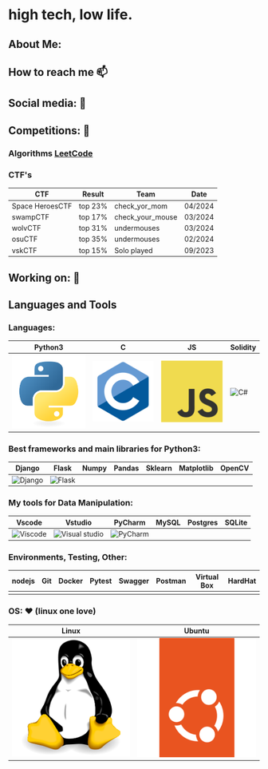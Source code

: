 # high tech, low life.

## About Me: 

## How to reach me :mailbox:

## Social media: 📡  


## Competitions: 🥇

### Algorithms [LeetCode](https://leetcode.com/sammorozov/)

### CTF's

| CTF | Result | Team | Date |
|-----|-----|-----|-----|
|Space HeroesCTF| top 23% | check_yor_mom |04/2024|
|swampCTF|top 17%|check_your_mouse |03/2024|
|wolvCTF|top 31%| undermouses|03/2024|
|osuCTF|top 35%| undermouses |02/2024|
|vskCTF|top 15%| Solo played |09/2023|

## Working on: 🚀



## Languages and Tools 

### Languages:
| Python3 | C | JS | Solidity |
|----------|----------|----------|-----|
| ![Python](https://github.com/devicons/devicon/blob/master/icons/python/python-original.svg) | ![C](https://github.com/devicons/devicon/blob/master/icons/c/c-original.svg) | ![JavaScript](https://github.com/devicons/devicon/blob/master/icons/javascript/javascript-original.svg) |![C#](https://cdn.jsdelivr.net/gh/devicons/devicon@latest/icons/adonisjs/adonisjs-original.svg)|

### Best frameworks and main libraries for Python3:

| Django | Flask | Numpy | Pandas | Sklearn | Matplotlib | OpenCV |
|----------|----------|----------|----------|----------|----------|----------|
| ![Django](https://cdn.jsdelivr.net/gh/devicons/devicon@latest/icons/django/django-plain.svg)|![Flask](https://cdn.jsdelivr.net/gh/devicons/devicon@latest/icons/flask/flask-original.svg)|

### My tools for Data Manipulation:

| Vscode | Vstudio | PyCharm | MySQL | Postgres | SQLite |
|----------|----------|----------|----------|----------|----------|
| ![Viscode](https://cdn.jsdelivr.net/gh/devicons/devicon@latest/icons/vscode/vscode-original.svg) |![Visual studio](https://cdn.jsdelivr.net/gh/devicons/devicon@latest/icons/visualstudio/visualstudio-original.svg)| ![PyCharm](https://cdn.jsdelivr.net/gh/devicons/devicon@latest/icons/pycharm/pycharm-original.svg)|

### Environments, Testing, Other:

| nodejs | Git | Docker | Pytest | Swagger | Postman | Virtual Box| HardHat |
|----------|----------|----------|----------|----------|----------|----------|----------|
| |

### OS: ❤️ (linux one love)

| Linux | Ubuntu |
|----------|----------|
| ![Linux](https://github.com/devicons/devicon/blob/master/icons/linux/linux-original.svg) | ![Ubuntu](https://github.com/devicons/devicon/blob/master/icons/ubuntu/ubuntu-original.svg) |

